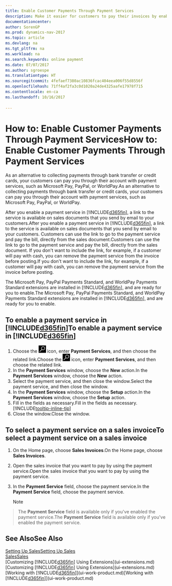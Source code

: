 ```yaml
---
title: Enable Customer Payments Through Payment Services
description: Make it easier for customers to pay their invoices by enabling payment services.
documentationcenter: 
author: SorenGP
ms.prod: dynamics-nav-2017
ms.topic: article
ms.devlang: na
ms.tgt_pltfrm: na
ms.workload: na
ms.search.keywords: online payment
ms.date: 07/07/2017
ms.author: sgroespe
ms.translationtype: HT
ms.sourcegitcommit: 4fefaef7380ac10836fcac404eea006f55d8556f
ms.openlocfilehash: 71ff4af2fa3c0d1020a24de4325aafe17978f715
ms.contentlocale: en-ca
ms.lasthandoff: 10/16/2017

---
```

# <a name="how-to-enable-customer-payments-through-payment-services"></a><span data-ttu-id="44ac8-103">How to: Enable Customer Payments Through Payment Services</span><span class="sxs-lookup"><span data-stu-id="44ac8-103">How to: Enable Customer Payments Through Payment Services</span></span>
<span data-ttu-id="44ac8-104">As an alternative to collecting payments through bank transfer or credit cards, your customers can pay you through their account with payment services, such as Microsoft Pay, PayPal, or WorldPay.</span><span class="sxs-lookup"><span data-stu-id="44ac8-104">As an alternative to collecting payments through bank transfer or credit cards, your customers can pay you through their account with payment services, such as Microsoft Pay, PayPal, or WorldPay.</span></span>  

<span data-ttu-id="44ac8-105">After you enable a payment service in [!INCLUDE[d365fin](includes/d365fin_md.md)], a link to the service is available on sales documents that you send by email to your customers.</span><span class="sxs-lookup"><span data-stu-id="44ac8-105">After you enable a payment service in [!INCLUDE[d365fin](includes/d365fin_md.md)], a link to the service is available on sales documents that you send by email to your customers.</span></span> <span data-ttu-id="44ac8-106">Customers can use the link to go to the payment service and pay the bill, directly from the sales document.</span><span class="sxs-lookup"><span data-stu-id="44ac8-106">Customers can use the link to go to the payment service and pay the bill, directly from the sales document.</span></span> <span data-ttu-id="44ac8-107">If you don't want to include the link, for example, if a customer will pay with cash, you can remove the payment service from the invoice before posting.</span><span class="sxs-lookup"><span data-stu-id="44ac8-107">If you don't want to include the link, for example, if a customer will pay with cash, you can remove the payment service from the invoice before posting.</span></span>  

<span data-ttu-id="44ac8-108">The Microsoft Pay, PayPal Payments Standard, and WorldPay Payments Standard extensions are installed in [!INCLUDE[d365fin](includes/d365fin_md.md)], and are ready for you to enable.</span><span class="sxs-lookup"><span data-stu-id="44ac8-108">The Microsoft Pay, PayPal Payments Standard, and WorldPay Payments Standard extensions are installed in [!INCLUDE[d365fin](includes/d365fin_md.md)], and are ready for you to enable.</span></span>  

## <a name="to-enable-a-payment-service-in-included365finincludesd365finmdmd"></a><span data-ttu-id="44ac8-109">To enable a payment service in [!INCLUDE[d365fin](includes/d365fin_md.md)]</span><span class="sxs-lookup"><span data-stu-id="44ac8-109">To enable a payment service in [!INCLUDE[d365fin](includes/d365fin_md.md)]</span></span>
1. <span data-ttu-id="44ac8-110">Choose the ![Search for Page or Report](media/ui-search/search_small.png "Search for Page or Report icon") icon, enter **Payment Services**, and then choose the related link.</span><span class="sxs-lookup"><span data-stu-id="44ac8-110">Choose the ![Search for Page or Report](media/ui-search/search_small.png "Search for Page or Report icon") icon, enter **Payment Services**, and then choose the related link.</span></span>  
2. <span data-ttu-id="44ac8-111">In the **Payment Services** window, choose the **New** action.</span><span class="sxs-lookup"><span data-stu-id="44ac8-111">In the **Payment Services** window, choose the **New** action.</span></span>  
3. <span data-ttu-id="44ac8-112">Select the payment service, and then close the window.</span><span class="sxs-lookup"><span data-stu-id="44ac8-112">Select the payment service, and then close the window.</span></span>  
4. <span data-ttu-id="44ac8-113">In the **Payment Services** window, choose the **Setup** action.</span><span class="sxs-lookup"><span data-stu-id="44ac8-113">In the **Payment Services** window, choose the **Setup** action.</span></span>  
5. <span data-ttu-id="44ac8-114">Fill in the fields as necessary.</span><span class="sxs-lookup"><span data-stu-id="44ac8-114">Fill in the fields as necessary.</span></span> [!INCLUDE[tooltip-inline-tip](includes/tooltip-inline-tip_md.md)]  
6. <span data-ttu-id="44ac8-115">Close the window.</span><span class="sxs-lookup"><span data-stu-id="44ac8-115">Close the window.</span></span>  

## <a name="to-select-a-payment-service-on-a-sales-invoice"></a><span data-ttu-id="44ac8-116">To select a payment service on a sales invoice</span><span class="sxs-lookup"><span data-stu-id="44ac8-116">To select a payment service on a sales invoice</span></span>
1. <span data-ttu-id="44ac8-117">On the Home page, choose **Sales Invoices**.</span><span class="sxs-lookup"><span data-stu-id="44ac8-117">On the Home page, choose **Sales Invoices**.</span></span>  
2. <span data-ttu-id="44ac8-118">Open the sales invoice that you want to pay by using the payment service.</span><span class="sxs-lookup"><span data-stu-id="44ac8-118">Open the sales invoice that you want to pay by using the payment service.</span></span>  
3. <span data-ttu-id="44ac8-119">In the **Payment Service** field, choose the payment service.</span><span class="sxs-lookup"><span data-stu-id="44ac8-119">In the **Payment Service** field, choose the payment service.</span></span>  

    > [!NOTE]  
>   <span data-ttu-id="44ac8-120">The **Payment Service** field is available only if you've enabled the payment service.</span><span class="sxs-lookup"><span data-stu-id="44ac8-120">The **Payment Service** field is available only if you've enabled the payment service.</span></span>  

## <a name="see-also"></a><span data-ttu-id="44ac8-121">See Also</span><span class="sxs-lookup"><span data-stu-id="44ac8-121">See Also</span></span>  
[<span data-ttu-id="44ac8-122">Setting Up Sales</span><span class="sxs-lookup"><span data-stu-id="44ac8-122">Setting Up Sales</span></span>](sales-setup-sales.md)  
[<span data-ttu-id="44ac8-123">Sales</span><span class="sxs-lookup"><span data-stu-id="44ac8-123">Sales</span></span>](sales-manage-sales.md)  
<span data-ttu-id="44ac8-124">[Customizing [!INCLUDE[d365fin](includes/d365fin_md.md)] Using Extensions](ui-extensions.md)</span><span class="sxs-lookup"><span data-stu-id="44ac8-124">[Customizing [!INCLUDE[d365fin](includes/d365fin_md.md)] Using Extensions](ui-extensions.md)</span></span>  
<span data-ttu-id="44ac8-125">[Working with [!INCLUDE[d365fin](includes/d365fin_md.md)]](ui-work-product.md)</span><span class="sxs-lookup"><span data-stu-id="44ac8-125">[Working with [!INCLUDE[d365fin](includes/d365fin_md.md)]](ui-work-product.md)</span></span>  


